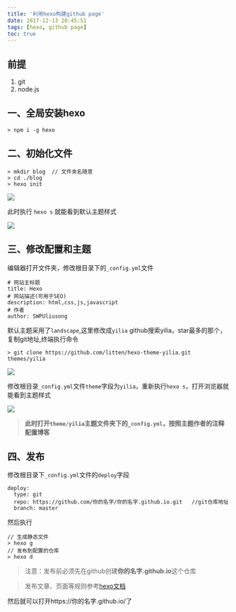 ```yaml
---
title: '利用hexo构建github page'
date: 2017-12-13 20:45:51
tags: [hexo, github page]
toc: true
---
```


## 前提
1. git
2. node.js

## 一、全局安装hexo
```
> npm i -g hexo
```

<!-- more -->

## 二、初始化文件
```
> mkdir blog  // 文件夹名随意
> cd ./blog
> hexo init
```
![](https://ws1.sinaimg.cn/large/005tsFX0gy1fmfiiy7pmtj30ux0k8h7h.jpg)

此时执行 `hexo s` 就能看到默认主题样式

![](https://ws1.sinaimg.cn/large/005tsFX0gy1fmfio4i0nyj311q0j647p.jpg)

## 三、修改配置和主题
编辑器打开文件夹，修改根目录下的`_config.yml`文件
```
# 网站主标题
title: Hexo
# 网站描述(可用于SEO)
description: html,css,js,javascript
# 作者
author: SWPUliusong
```
默认主题采用了`landscape`,这里修改成`yilia`
github搜索yilia，star最多的那个，复制git地址,终端执行命令
```
> git clone https://github.com/litten/hexo-theme-yilia.git themes/yilia
```
![](https://ws1.sinaimg.cn/large/005tsFX0gy1fmfjn1stn1j311y0kgn0o.jpg)

修改根目录`_config.yml`文件`theme`字段为`yilia`，重新执行`hexo s`，打开浏览器就能看到主题样式

![](https://ws1.sinaimg.cn/large/005tsFX0gy1fmfjsf72cgj311v0jeabh.jpg)

> **此时打开`theme/yilia`主题文件夹下的`_config.yml`，按照主题作者的注释配置博客**

## 四、发布
修改根目录下`_config.yml`文件的`deploy`字段
```
deploy:
  type: git
  repo: https://github.com/你的名字/你的名字.github.io.git   //git仓库地址
  branch: master
```
然后执行
```
// 生成静态文件
> hexo g
// 发布到配置的仓库
> hexo d
```
> 注意：发布前必须先在github创建**你的名字.github.io**这个仓库

> 发布文章、页面等规则参考[hexo文档](https://hexo.io/zh-cn/docs/)

然后就可以打开https://你的名字.github.io/了